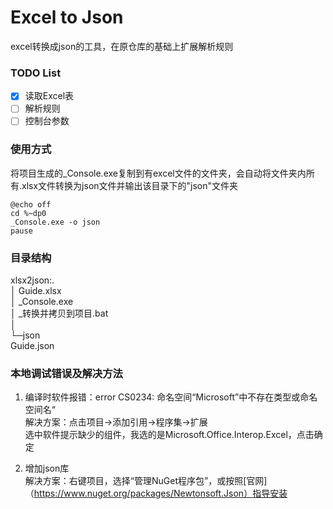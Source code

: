 # Excel to Json
excel转换成json的工具，在原仓库的基础上扩展解析规则  

### TODO List  
- [x] 读取Excel表  
- [ ] 解析规则  
- [ ] 控制台参数  

### 使用方式
将项目生成的_Console.exe复制到有excel文件的文件夹，会自动将文件夹内所有.xlsx文件转换为json文件并输出该目录下的"json"文件夹
```
@echo off
cd %~dp0
_Console.exe -o json
pause
```

### 目录结构
xlsx2json:.  
│  Guide.xlsx  
│  _Console.exe  
│  _转换并拷贝到项目.bat  
│   
└─json  
           Guide.json  
        
### 本地调试错误及解决方法
1. 编译时软件报错：error CS0234: 命名空间“Microsoft”中不存在类型或命名空间名“  
解决方案：点击项目->添加引用->程序集->扩展  
选中软件提示缺少的组件，我选的是Microsoft.Office.Interop.Excel，点击确定  

2. 增加json库  
解决方案：右键项目，选择“管理NuGet程序包”，或按照[官网]（https://www.nuget.org/packages/Newtonsoft.Json）指导安装